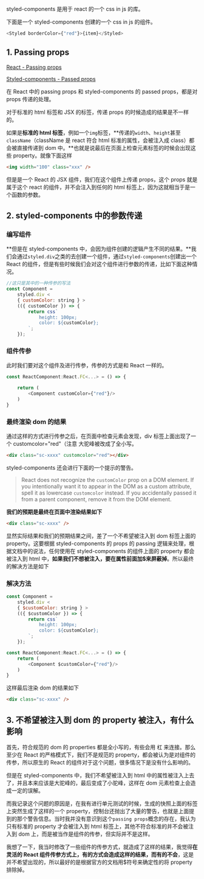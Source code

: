 styled-components 是用于 react 的一个 css in js 的库。

下面是一个 styled-components 创建的一个 css in js 的组件。

```js
<Styled borderColor={"red"}>{item}</Styled>
```

## 1. Passing props

[React - Passing props](https://zh-hans.react.dev/learn/passing-props-to-a-component)

[Styled-components - Passed props](https://styled-components.com/docs/basics#passed-props)

在 React 中的 passing props 和 styled-components 的 passed props，都是对 props 传递的处理。

对于标准的 html 标签和 JSX 的标签，传递 props 的时候造成的结果是不一样的。

如果是**标准的 html 标签**，例如一个`img`标签，**传递的`width`、`height`甚至`className`（className 是 react 符合 html 标准的属性，会被注入成 class）都会被直接传递到 dom 中。**也就是说最后在页面上检查元素标签的时候会出现这些 property。就像下面这样

```html
<img width="100" class="xxx" />
```

但是是一个 React 的 JSX 组件，我们在这个组件上传递 props，这个 props 就是属于这个 react 的组件，并不会注入到任何的 html 标签上，因为这就相当于是一个函数的参数。

## 2. styled-components 中的参数传递

### 编写组件

**但是在 styled-components 中，会因为组件创建的逻辑产生不同的结果。**我们会通过`styled.div`之类的去创建一个组件，通过`styled-components`创建出一个 React 的组件，但是有些时候我们会对这个组件进行参数的传递，比如下面这种情况。

```js
//这只是其中的一种传参的写法
const Component =
    styled.div <
    { customColor: string } >
    (({ customColor }) => {
        return css`
            height: 100px;
            color: ${customColor};
        `;
    });
```

### 组件传参

此时我们要对这个组件及进行传参，传参的方式是和 React 一样的。

```js
const ReactComponent:React.FC<...> = () => {

    return (
        <Component customColor={"red"}/>
    )
}
```

### 最终渲染 dom 的结果

通过这样的方式进行传参之后，在页面中检查元素会发现，div 标签上面出现了一个 customcolor="red"（注意 大驼峰被改成了全小写。

```html
<div class="sc-xxxx" customcolor="red"></div>
```

styled-components 还会进行下面的一个提示的警告。

> React does not recognize the `customColor` prop on a DOM element. If you intentionally want it to appear in the DOM as a custom attribute, spell it as lowercase `customcolor` instead. If you accidentally passed it from a parent component, remove it from the DOM element.

**我们的预期是最终在页面中渲染结果如下**

```html
<div class="sc-xxxx" />
```

显然实际结果和我们的预期结果之间，差了一个不希望被注入到 dom 标签上面的 property。这要根据 styled-components 的 props 的 passing 逻辑来处理，根据文档中的说法，任何使用在 styled-components 的组件上面的 property 都会被注入到 html 中，**如果我们不想被注入，要在属性前面加$来屏蔽掉**。所以最终的解决方法是如下

### 解决方法

```js
const Component =
    styled.div <
    { $customColor: string } >
    (({ $customColor }) => {
        return css`
            height: 100px;
            color: ${customColor};
        `;
    });
```

```js
const ReactComponent:React.FC<...> = () => {
    return (
        <Component $customColor={"red"}/>
    )
}
```

这样最后渲染 dom 的结果如下

```html
<div class="sc-xxxx" />
```

## 3. 不希望被注入到 dom 的 property 被注入，有什么影响

首先，符合规范的 dom 的 properties 都是全小写的，有些会用 杠 来连接。那么至少在 React 的严格模式下，我们不是规范的 property，都会被认为是对组件的传参，所以原生的 React 的组件对于这个问题，很多情况下是没有什么影响的。

但是在 styled-components 中，我们不希望被注入到 html 中的属性被注入上去了，并且本来应该是大驼峰的，最后变成了小驼峰，这样在 dom 元素检查上会造成一定的误解。

而我记录这个问题的原因是，在我有进行单元测试的时候，生成的快照上面的标签上突然生成了这样的一个 property，控制台还抛出了大量的警告，也就是上面提到的那个警告信息。当时我并没有意识到这个`passing props`概念的存在，我认为只有标准的 property 才会被注入到 html 标签上，其他不符合标准的并不会被注入到 dom 上，而是被当作是组件的传参，但实际并不是这样。

我想了一下，我当时修改了一些组件的传参方式，就造成了这样的结果，我觉得**在灵活的 React 组件传参方式上，有的方式会造成这样的结果，而有的不会**，这是并不希望出现的，所以最好的是根据官方的文档用$符号来确定性的将 property 排除掉。
